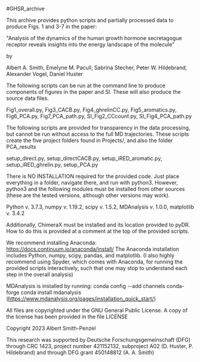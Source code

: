 #GHSR_archive

This archive provides python scripts and partially processed data to produce Figs. 1 and 3-7 in the paper:

"Analysis of the dynamics of the human growth hormone secretagogue receptor reveals insights into the energy landscape of the molecule"

by

Albert A. Smith, Emelyne M. Pacull, Sabrina Stecher, Peter W. Hildebrand, Alexander Vogel, Daniel Huster 

The following scripts can be run at the command line to produce components of figures in the paper and SI. These will also produce the source data files.

Fig1_overall.py,
Fig3_CACB.py,
Fig4_ghrelinCC.py,
Fig5_aromatics.py,
Fig6_PCA.py,
Fig7_PCA_path.py,
SI_Fig2_CCcount.py,
SI_Fig4_PCA_path.py

The following scripts are provided for transparency in the data processing, but cannot be run without access to the full MD trajectories. 
These scripts create the five project folders found in Projects/, and also the folder PCA_results

setup_direct.py,
setup_directCACB.py,
setup_iRED_aromatic.py,
setup_iRED_ghrelin.py,
setup_PCA.py

There is NO INSTALLATION required for the provided code. Just place everything in a folder, navigate there, and run with python3.
However, python3 and the following modules must be installed from other sources (these are the tested versions, although other versions may work).

Python v. 3.7.3,
numpy v. 1.19.2,
scipy v. 1.5.2,
MDAnalysis v. 1.0.0,
matplotlib v. 3.4.2

Additionally, ChimeraX must be installed and its location provided to pyDR. How to do this is provided at a comment at the top of the provided scripts.

We recommend installing Anaconda: https://docs.continuum.io/anaconda/install/
The Anaconda installation includes Python, numpy, scipy, pandas, and matplotlib. 
(I also highly recommend using Spyder, which comes with Anaconda, for running the provided scripts interactively, such that one may stop to understand each step in the overall analysis)

MDAnalysis is installed by running:
conda config --add channels conda-forge
conda install mdanalysis
(https://www.mdanalysis.org/pages/installation_quick_start/)

All files are copyrighted under the GNU General Public License. A copy of the license has been provided in the file LICENSE

Copyright 2023 Albert Smith-Penzel

This research was supported by Deutsche Forschungsgemeinschaft (DFG) through CRC 1423, project number 421152132, subproject A02 (D. Huster, P. Hildebrand) and through DFG grant 450148812 (A. A. Smith)
